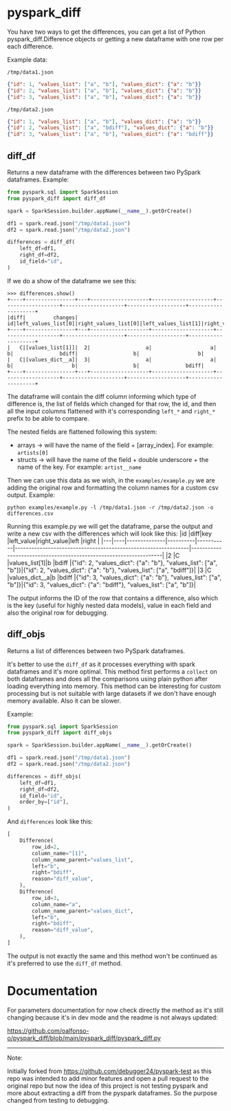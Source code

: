 # pyspark_diff

You have two ways to get the differences, you can get a list of Python pyspark_diff.Difference objects or getting a new dataframe with one row per each difference.

Example data:

`/tmp/data1.json`
``` json
{"id": 1, "values_list": ["a", "b"], "values_dict": {"a": "b"}}
{"id": 2, "values_list": ["a", "b"], "values_dict": {"a": "b"}}
{"id": 3, "values_list": ["a", "b"], "values_dict": {"a": "b"}}
```

`/tmp/data2.json`
``` json
{"id": 1, "values_list": ["a", "b"], "values_dict": {"a": "b"}}
{"id": 2, "values_list": ["a", "bdiff"], "values_dict": {"a": "b"}}
{"id": 3, "values_list": ["a", "b"], "values_dict": {"a": "bdiff"}}
```

## diff_df
Returns a new dataframe with the differences between two PySpark dataframes. Example:

``` python
from pyspark.sql import SparkSession
from pyspark_diff import diff_df

spark = SparkSession.builder.appName(__name__).getOrCreate()

df1 = spark.read.json("/tmp/data1.json")
df2 = spark.read.json("/tmp/data2.json")

differences = diff_df(
    left_df=df1,
    right_df=df2,
    id_field="id",
)
```

If we do a show of the dataframe we see this:
```
>>> differences.show()
+----+----------------+---+-------------------+--------------------+-------------------+--------------------+-------------------+--------------------+
|diff|         changes| id|left_values_list[0]|right_values_list[0]|left_values_list[1]|right_values_list[1]|left_values_dict__a|right_values_dict__a|
+----+----------------+---+-------------------+--------------------+-------------------+--------------------+-------------------+--------------------+
|   C|[values_list[1]]|  2|                  a|                   a|                  b|               bdiff|                  b|                   b|
|   C|[values_dict__a]|  3|                  a|                   a|                  b|                   b|                  b|               bdiff|
+----+----------------+---+-------------------+--------------------+-------------------+--------------------+-------------------+--------------------+
```

The dataframe will contain the diff column informing which type of difference is, the list of fields which changed for that row, the id, and then all the input columns flattened with it's corresponding `left_*` and `right_*` prefix to be able to compare.

The nested fields are flattened following this system:
- arrays -> will have the name of the field + [array_index]. For example: `artists[0]`
- structs -> will have the name of the field + double underscore + the name of the key. For example: `artist__name`

Then we can use this data as we wish, in the `examples/example.py` we are adding the original row and formatting the column names for a custom csv output. Example:
```
python examples/example.py -l /tmp/data1.json -r /tmp/data2.json -o differences.csv
```
Running this example.py we will get the dataframe, parse the output and write a new csv with the differences which will look like this:
|id |diff|key           |left_value|right_value|left                                                           |right                                                              |
|---|----|--------------|----------|-----------|---------------------------------------------------------------|-------------------------------------------------------------------|
|2  |C   |values_list[1]|b         |bdiff      |{"id": 2, "values_dict": {"a": "b"}, "values_list": ["a", "b"]}|{"id": 2, "values_dict": {"a": "b"}, "values_list": ["a", "bdiff"]}|
|3  |C   |values_dict__a|b         |bdiff      |{"id": 3, "values_dict": {"a": "b"}, "values_list": ["a", "b"]}|{"id": 3, "values_dict": {"a": "bdiff"}, "values_list": ["a", "b"]}|

The output informs the ID of the row that contains a difference, also which is the key (useful for highly nested data models), value in each field and also the original row for debugging.
## diff_objs
Returns a list of differences between two PySpark dataframes.

It's better to use the `diff_df` as it processes everything with spark dataframes and it's more optimal. This method first performs a `collect` on both dataframes and does all the comparisons using plain python after loading everything into memory. This method can be interesting for custom processing but is not suitable with large datasets if we don't have enough memory available. Also it can be slower.

Example:

``` python
from pyspark.sql import SparkSession
from pyspark_diff import diff_objs

spark = SparkSession.builder.appName(__name__).getOrCreate()

df1 = spark.read.json("/tmp/data1.json")
df2 = spark.read.json("/tmp/data2.json")

differences = diff_objs(
    left_df=df1,
    right_df=df2,
    id_field="id",
    order_by=["id"],
)
```

And `differences` look like this:
``` python
[
    Difference(
        row_id=2,
        column_name="[1]",
        column_name_parent="values_list",
        left="b",
        right="bdiff",
        reason="diff_value",
    ),
    Difference(
        row_id=3,
        column_name="a",
        column_name_parent="values_dict",
        left="b",
        right="bdiff",
        reason="diff_value",
    ),
]
```

The output is not exactly the same and this method won't be continued as it's preferred to use the `diff_df` method.

# Documentation

For parameters documentation for now check directly the method as it's still changing because it's in dev mode and the readme is not always updated:

https://github.com/oalfonso-o/pyspark_diff/blob/main/pyspark_diff/pyspark_diff.py


-----

Note:

Initially forked from https://github.com/debugger24/pyspark-test as this repo was intended to add minor features and open a pull request to the original repo but now the idea of this project is not testing pyspark and more about extracting a diff from the pyspark dataframes. So the purpose changed from testing to debugging.

